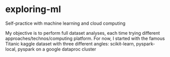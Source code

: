 # exploring-ml

Self-practice with machine learning and cloud computing  

My objective is to perform full dataset analyses, each time trying different approaches/technos/computing platform.
For now, I started with the famous Titanic kaggle dataset with three different angles: scikit-learn, pyspark-local, pyspark on a google dataproc cluster




